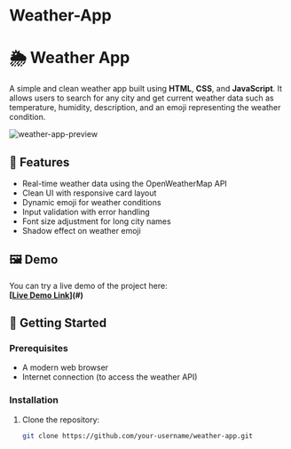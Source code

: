 # Weather-App
# 🌦️ Weather App

A simple and clean weather app built using **HTML**, **CSS**, and **JavaScript**. It allows users to search for any city and get current weather data such as temperature, humidity, description, and an emoji representing the weather condition.

![weather-app-preview](preview.png)

## 🔧 Features

- Real-time weather data using the OpenWeatherMap API
- Clean UI with responsive card layout
- Dynamic emoji for weather conditions
- Input validation with error handling
- Font size adjustment for long city names
- Shadow effect on weather emoji

## 🖼️ Demo

You can try a live demo of the project here:  
**[[Live Demo Link](https://surya821.github.io/Weather-App/)](#)** 

## 🚀 Getting Started

### Prerequisites

- A modern web browser
- Internet connection (to access the weather API)

### Installation

1. Clone the repository:
   ```bash
   git clone https://github.com/your-username/weather-app.git
